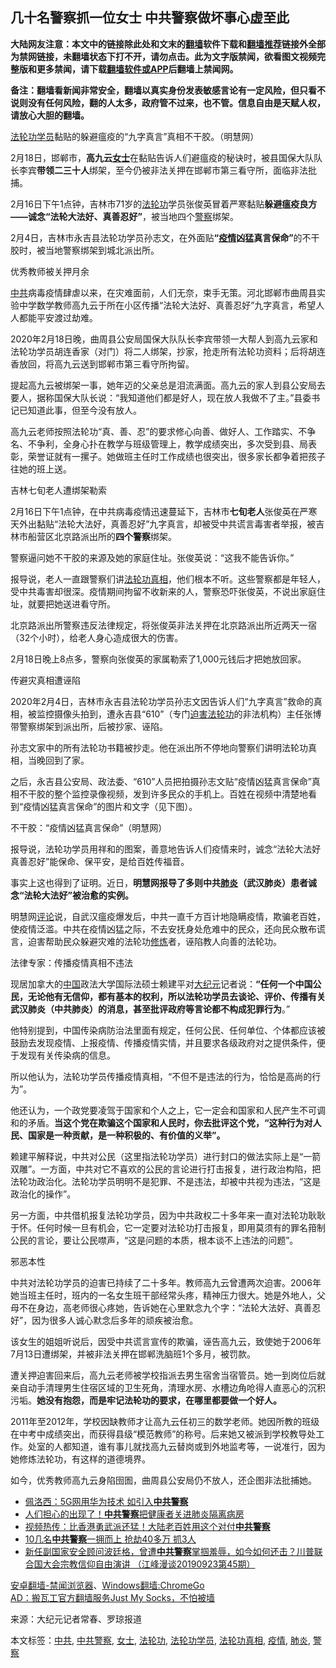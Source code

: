  <h2>几十名警察抓一位女士 中共警察做坏事心虚至此</h2> <p class="notice"><b>大陆网友注意：本文中的链接除此处和文末的<a href="https://github.com/bannedbook/fanqiang" >翻墙</a>软件下载和<a href="https://github.com/killgcd/justmysocks/blob/master/README.md">翻墙推荐</a>链接外全部为禁网链接，未翻墙状态下打不开，请勿点击。此为文字版禁闻，欲看图文视频完整版和更多禁闻，请下载<a href="https://github.com/bannedbook/fanqiang">翻墙软件或APP</a>后翻墙上禁闻网。</p><p>备注：翻墙看新闻非常安全，翻墙以真实身份发表敏感言论有一定风险，但只看不说则没有任何风险，翻的人太多，政府管不过来，也不管。信息自由是天赋人权，请放心大胆的翻墙。</b></p>  <div class="entry"> <p id="conimg"><a href="https://www.bannedbook.org/bnews/tag/%e6%b3%95%e8%bd%ae%e5%8a%9f%e5%ad%a6%e5%91%98/" class="st_tag internal_tag" rel="tag" title="标签 法轮功学员 下的日志">法轮功学员</a>黏贴的躲避瘟疫的“九字真言”真相不干胶。（明慧网）</p> <p>2月18日，邯郸市，<strong>高九云<a href="https://www.bannedbook.org/bnews/tag/%e5%a5%b3%e5%a3%ab/" class="st_tag internal_tag" rel="tag" title="标签 女士 下的日志">女士</a></strong>在黏贴告诉人们避瘟疫的秘诀时，被县国保大队队长李宾<strong>带领二三十人</strong>绑架，至今仍被非法关押在邯郸市第三看守所，面临非法批捕。</p> <p>2月16日下午1点钟，吉林市71岁的<a href="https://www.bannedbook.org/bnews/tag/%e6%b3%95%e8%bd%ae%e5%8a%9f/" class="st_tag internal_tag" rel="tag" title="标签 法轮功 下的日志">法轮功</a>学员张俊英冒着严寒黏贴<strong>躲避瘟疫良方——诚念“法轮大法好、真善忍好”</strong>，被当地四个<a href="https://www.bannedbook.org/bnews/tag/%e8%ad%a6%e5%af%9f/" class="st_tag internal_tag" rel="tag" title="标签 警察 下的日志">警察</a>绑架。</p> <p>2月4日，吉林市永吉县法轮功学员孙志文，在外面贴<strong>“<a href="https://www.bannedbook.org/bnews/tag/%E7%96%AB%E6%83%85/" class="st_tag internal_tag" rel="tag" title="标签 疫情 下的日志">疫情</a>凶猛真言保命”</strong>的不干胶时，被当地警察绑架到城北派出所。</p> <p>优秀教师被关押月余</p> <p><a href="https://www.bannedbook.org/bnews/tag/%e4%b8%ad%e5%85%b1/" class="st_tag internal_tag" rel="tag" title="标签 中共 下的日志">中共</a>病毒疫情肆虐以来，在灾难面前，人们无奈，束手无策。河北邯郸市曲周县实验中学数学教师高九云于所在小区传播“法轮大法好、真善忍好”九字真言，希望人人都能平安渡过劫难。</p> <p>2020年2月18日晚，曲周县公安局国保大队队长李宾带领一大帮人到高九云家和法轮功学员胡连香家（对门）将二人绑架，抄家，抢走所有法轮功资料；后将胡连香放回，将高九云送到邯郸市第三看守所拘留。</p> <p>提起高九云被绑架一事，她年迈的父亲总是泪流满面。高九云的家人到县公安局去要人，据称国保大队长说：“我知道他们都是好人，现在放人我做不了主。”县委书记已知道此事，但至今没有放人。</p> <p>高九云老师按照法轮功“真、善、忍”的要求修心向善、做好人、工作踏实、不争名、不争利，全身心扑在教学与班级管理上，教学成绩突出，多次受到县、局表彰，荣誉证就有一摞子。她做班主任时工作成绩也很突出，很多家长都争着把孩子往她的班上送。</p>  <p>吉林七旬老人遭绑架勒索</p> <p>2月16日下午1点钟，在中共病毒疫情迅速蔓延下，吉林市<strong>七旬老人</strong>张俊英在严寒天外出黏贴“法轮大法好，真善忍好”九字真言，却被受中共谎言毒害者举报，被吉林市船营区北京路派出所的<strong>四个警察</strong>绑架。</p> <p>警察逼问她不干胶的来源及她的家庭住址。张俊英说：“这我不能告诉你。”</p> <p>报导说，老人一直跟警察们讲<a href="https://www.bannedbook.org/bnews/tag/%e6%b3%95%e8%bd%ae%e5%8a%9f%e7%9c%9f%e7%9b%b8/" class="st_tag internal_tag" rel="tag" title="标签 法轮功真相 下的日志">法轮功真相</a>，他们根本不听。这些警察都是年轻人，受中共毒害却很深。疫情期间拘留不收新来的人，警察恐吓张俊英，不说出家庭住址，就要把她送进看守所。</p> <p>北京路派出所警察违反法律规定，将张俊英非法关押在北京路派出所近两天一宿（32个小时），给老人身心造成很大的伤害。</p> <p>2月18日晚上8点多，警察向张俊英的家属勒索了1,000元钱后才把她放回家。</p> <p>传避灾真相遭诬陷</p> <p>2020年2月4日，吉林市永吉县法轮功学员孙志文因告诉人们“九字真言”救命的真相，被监控摄像头拍到，遭永吉县“610”（专门<span class='wp_keywordlink'><a href="https://www.bannedbook.org/forum11/topic278.html" title="评江泽民与中共相互利用迫害法轮功" target="_blank">迫害法轮功</a></span>的非法机构）主任张博带警察绑架到派出所，后被抄家、诬陷。</p> <p>孙志文家中的所有法轮功书籍被抄走。他在派出所不停地向警察们讲明法轮功真相，当晚回到了家。</p>  <p>之后，永吉县公安局、政法委、“610”人员把拍摄孙志文贴“疫情凶猛真言保命”真相不干胶的整个监控录像视频，发到许多民众的手机上。百姓在视频中清楚地看到“疫情凶猛真言保命”的图片和文字（见下图）。</p> <p>不干胶：“疫情凶猛真言保命”（明慧网）</p> <p>报导说，法轮功学员用祥和的图案，善意地告诉人们疫情来时，诚念“法轮大法好真善忍好”能保命、保平安，是给百姓传福音。</p> <p>事实上这也得到了证明。近日，<strong>明慧网报导了多则中共<a href="https://www.bannedbook.org/bnews/tag/%e8%82%ba%e7%82%8e/" class="st_tag internal_tag" rel="tag" title="标签 肺炎 下的日志">肺炎</a>（武汉肺炎）患者诚念“法轮大法好”被治愈的实例。</strong></p> <p>明慧网<span class='wp_keywordlink_affiliate'><a href="https://www.bannedbook.org/bnews/comments/" title="新闻评论" target="_blank">评论</a></span>说，自武汉瘟疫爆发后，中共一直千方百计地隐瞒疫情，欺骗老百姓，使疫情泛滥。中共在疫情凶猛之际，不去安抚身处危难中的民众，还向民众散布谎言，迫害帮助民众躲避灾难的法轮功<span class='wp_keywordlink'><a href="https://www.qi-gong.me/" title="气功修炼网" target="_blank">修炼</a></span>者，诬陷教人向善的法轮功。</p> <p>法律专家：传播疫情真相不违法</p> <p>现居加拿大的<span class='wp_keywordlink_affiliate'><a href="https://www.bannedbook.org/" title="中国" target="_blank">中国</a></span>政法大学国际法硕士赖建平对<span class='wp_keywordlink_affiliate'><a href="http://www.epochtimes.com/" title="大纪元" target="_blank">大纪元</a></span>记者说：<strong>“任何一个中国公民，无论他有无信仰，都有基本的权利，所以法轮功学员去谈论、评价、传播有关武汉肺炎（中共肺炎）的消息，甚至批评政府等言论都不构成犯罪行为</strong>。”</p> <p>他特别提到，中国传染病防治法里面有规定，任何公民、任何单位、个体都应该被鼓励去发现疫情、上报疫情、传播疫情实情，并且要求各级政府对之提供条件，便于发现有关传染病的信息。</p> <p>所以他认为，法轮功学员传播疫情真相，“不但不是违法的行为，恰恰是高尚的行为”。</p>  <p>他还认为，一个政党要凌驾于国家和个人之上，它一定会和国家和人民产生不可调和的矛盾。<strong>当这个党在欺骗这个国家和人民时，你去批评这个党，“这种行为对人民、国家是一种贡献，是一种积极的、有价值的义举”。</strong></p> <p>赖建平解释说，中共对公民（这里指法轮功学员）进行封口的做法实际上是“一箭双雕”。一方面，中共对它不喜欢的公民的言论进行打击报复，进行政治构陷，把法轮功政治化。法轮功学员明明不是犯罪、不是违法，却被中共视为违法，“这是政治化的操作”。</p> <p>另一方面，中共借机报复法轮功学员，因为中共政权二十多年来一直对法轮功耿耿于怀。任何时候一旦有机会，它一定要对法轮功打击报复，即用莫须有的罪名箝制公民的言论，要让公民噤声，“这是问题的本质，根本谈不上违法的问题”。</p> <p>邪恶本性</p> <p>中共对法轮功学员的迫害已持续了二十多年。教师高九云曾遭两次迫害。2006年她当班主任时，班内的一名女生班干部经常头疼，精神压力很大。她是外地人，父母不在身边，高老师很心疼她，告诉她在心里默念九个字：“法轮大法好、真善忍好”，因为很多人诚心默念后多年的顽疾被治愈。</p> <p>该女生的姐姐听说后，因受中共谎言宣传的欺骗，诬告高九云，致使她于2006年7月13日遭绑架，并被非法关押在邯郸洗脑班1个多月，被罚款。</p> <p>遭关押迫害回来后，高九云老师被学校指派去男生宿舍当宿管员。她一到岗位后就亲自动手清理男生住宿区域的卫生死角，清理水房、水槽边角呛得人直恶心的沉积污垢。<strong>她没有抱怨，而是牢记法轮功的要求，在哪里都要做一个好人。</strong></p> <p>2011年至2012年，学校因缺教师才让高九云任初三的数学老师。她因所教的班级在中考中成绩突出，而获得县级“模范教师”的称号。后来她又被派到学校教导处工作。处室的人都知道，谁有事儿就找高九云替岗或到外地监考等，一说准行，因为她修炼法轮功，有这样的道德境界。</p> <p>如今，优秀教师高九云身陷囹圄，曲周县公安局仍不放人，还企图非法批捕她。</p>  <ul class='op-related-articles' title='相关阅读'> <li><a href='https://www.bannedbook.org/bnews/cbnews/20200218/1279047.html' target='_blank'>佩洛西：5G网用华为技术 如引入<b>中共警察</b></a></li> <li><a href='https://www.bannedbook.org/bnews/cbnews/20200213/1276024.html' target='_blank'>人们担心的出现了！<b>中共警察</b>把健康者关进肺炎隔离病房</a></li> <li><a href='https://www.bannedbook.org/bnews/cbnews/20191201/1233175.html' target='_blank'>视频热传：比香港勇武派还猛！大陆老百姓用这个对付<b>中共警察</b></a></li> <li><a href='https://www.bannedbook.org/bnews/cnnews/20191007/1203072.html' target='_blank'>10几名<b>中共警察</b>一拥而上 抢劫40多万 抓3人</a></li> <li><a href='https://www.bannedbook.org/bnews/cbnews/20190924/1196749.html' target='_blank'>新任副国家安全顾问波廷格，曾遭<b>中共警察</b>掌掴羞辱，如今如何还击？川普联合国大会宗教信仰自由演讲 （江峰漫谈20190923第45期）</a></li> </ul> <div class="texttj"> <a href="https://github.com/bannedbook/fanqiang/wiki/%E5%AE%89%E5%8D%93%E7%BF%BB%E5%A2%99-%E7%A6%81%E9%97%BB%E6%B5%8F%E8%A7%88%E5%99%A8" target="_blank">安卓翻墙-禁闻浏览器</a>、<a href="https://github.com/bannedbook/fanqiang/wiki/Chrome%E4%B8%80%E9%94%AE%E7%BF%BB%E5%A2%99%E5%8C%85" target="_blank">Windows翻墙:ChromeGo</a><br/> <a href="https://github.com/killgcd/justmysocks/blob/master/README.md" target="_blank">AD：搬瓦工官方翻墙服务Just My Socks，不怕被墙</a> </div><p> 来源：大纪元记者常春、罗琼报道 </p><a name='sharetosocial'></a>           </div><!--END ENTRY--> <div class="postfooter"> <div>本文标签：<a href="https://www.bannedbook.org/bnews/tag/%e4%b8%ad%e5%85%b1/" rel="tag">中共</a>, <a href="https://www.bannedbook.org/bnews/tag/%e4%b8%ad%e5%85%b1%e8%ad%a6%e5%af%9f/" rel="tag">中共警察</a>, <a href="https://www.bannedbook.org/bnews/tag/%e5%a5%b3%e5%a3%ab/" rel="tag">女士</a>, <a href="https://www.bannedbook.org/bnews/tag/%e6%b3%95%e8%bd%ae%e5%8a%9f/" rel="tag">法轮功</a>, <a href="https://www.bannedbook.org/bnews/tag/%e6%b3%95%e8%bd%ae%e5%8a%9f%e5%ad%a6%e5%91%98/" rel="tag">法轮功学员</a>, <a href="https://www.bannedbook.org/bnews/tag/%e6%b3%95%e8%bd%ae%e5%8a%9f%e7%9c%9f%e7%9b%b8/" rel="tag">法轮功真相</a>, <a href="https://www.bannedbook.org/bnews/tag/%E7%96%AB%E6%83%85/" rel="tag">疫情</a>, <a href="https://www.bannedbook.org/bnews/tag/%e8%82%ba%e7%82%8e/" rel="tag">肺炎</a>, <a href="https://www.bannedbook.org/bnews/tag/%e8%ad%a6%e5%af%9f/" rel="tag">警察</a></div>  </div><!--END POSTFOOTER--> 